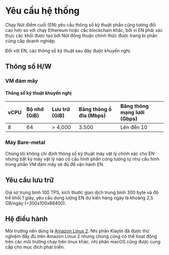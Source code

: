 # Yêu cầu hệ thống

Chạy Nút điểm cuối (EN) yêu cầu thông số kỹ thuật phần cứng tương đối cao hơn so với chạy Ethereum hoặc các blockchain khác, bởi vì EN phải xác thực các khối được tạo bởi Nút đồng thuận chính thức được trang bị phần cứng cấp doanh nghiệp.

Đối với EN, các thông số kỹ thuật sau đây được khuyến nghị.

## Thông số H/W <a id="h-w-specification"></a>

### VM đám mây <a id="cloud-vm"></a>

#### Thông số kỹ thuật khuyến nghị <a id="recommended-specification-based-on-aws"></a>

| vCPU | Bộ nhớ (GiB) | Lưu trữ (GiB) | Băng thông ổ đĩa (Mbps) | Băng thông mạng lưới (Gbps) |
| :--- | :------------------------------ | :------------------------------- | :----------------------------------------- | :--------------------------------------------- |
| 8    | 64                              | > 4,000                          | 3.500                                      | Lên đến 10                                     |

### Máy Bare-metal <a id="bare-metal-machine"></a>

Chúng tôi không chỉ định thông số kỹ thuật máy vật lý chính xác cho EN nhưng bất kỳ máy vật lý nào có cấu hình phần cứng tương tự như cấu hình trong phần VM đám mây sẽ đủ để vận hành EN.

## Yêu cầu lưu trữ <a id="storage-requirements"></a>

Giả sử trung bình 100 TPS, kích thước giao dịch trung bình 300 byte và độ trễ khối 1 giây, yêu cầu dung lượng EN dự kiến hàng ngày là khoảng 2,5 GB/ngày (=300x100x86400).

## Hệ điều hành <a id="operating-system"></a>

Môi trường nên dùng là [Amazon Linux 2](https://aws.amazon.com/ko/about-aws/whats-new/2017/12/introducing-amazon-linux-2/).
Nhị phân Klaytn đã được thử nghiệm đầy đủ trên Amazon Linux 2 nhưng chúng cũng có thể hoạt động trên các môi trường chạy trên linux khác.
nhị phân macOS cũng được cung cấp cho mục đích phát triển.
